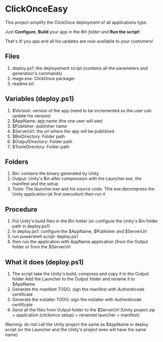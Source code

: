 # ClickOnceEasy #

This project simplify the ClickOnce deployment of all applications type.

Just **Configure**, **Build** your app in the *Bin folder* and **Run the script**! 

That's it! you app and all his updates are now available to your customers!

## Files #####
1) deploy.ps1: the deployement script (contains all the parameters and generation's commands)
2) mage.exe: ClickOnce packager
3) readme.txt

## Variables (deploy.ps1) ##
1) $Version: version of the app (need to be incremented so the user can update his version)
2) $AppName: app name (the one user will see)
3) $Publisher: publisher name
4) $ServerUrl: the url where the app will be published
5) $BinDirectory: Folder path
6) $OutputDirectory: Folder path
7) $ToolsDirectory: Folder path

## Folders ##
1) Bin: contains the binary generated by Unity
2) Output: Unity's Bin after compression with the Launcher.exe, the manifest and the setup
3) Tools: The launcher.exe and his source code. This exe decompress the Unity application (at first execution) then run it

## Procedure ##
1) Put Unity's build files in the Bin folder (or configure the Unity's Bin folder path in deploy.ps1)
2) In deploy.ps1: configure the $AppName, $Publisher and $ServerUrl
3) run powershell script: deploy.ps1 
4) then run the application with AppName.application (from the Output folder or from the $ServerUrl

## What it does (deploy.ps1) ##
1) The script take the Unity's build, compress and copy it in the Output folder
	Add the Launcher to the Output folder and rename it to $AppName
2) Generate the manifest
	TODO: sign the manifest with Authenticode certificate
3) Generate the installer
	TODO: sign the installer with Authenticode certificate
4) Send all the files from Output folder to the $ServerUrl
	(Unity project zip + application (clickonce setup) + renamed launcher + manifest)
	
Warning: do not call the Unity project the same as $AppName in deploy script (or the Launcher and the Unity's project exes will have the same name)
